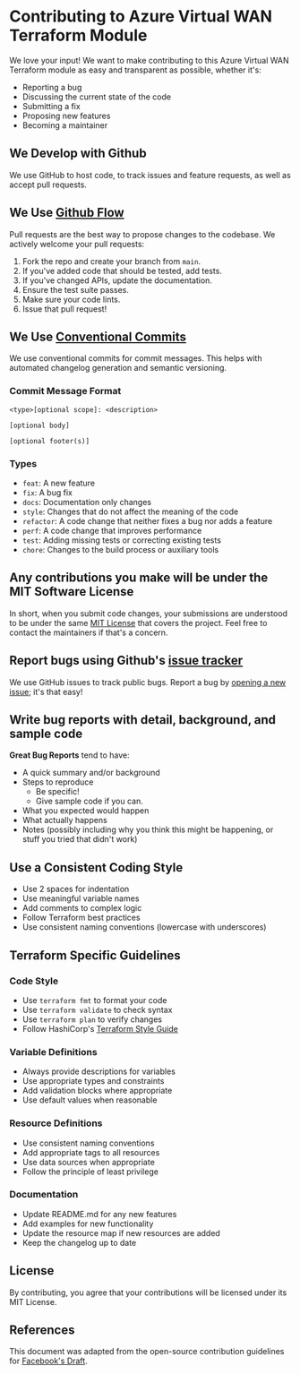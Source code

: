# Contributing to Azure Virtual WAN Terraform Module

We love your input! We want to make contributing to this Azure Virtual WAN Terraform module as easy and transparent as possible, whether it's:

- Reporting a bug
- Discussing the current state of the code
- Submitting a fix
- Proposing new features
- Becoming a maintainer

## We Develop with Github
We use GitHub to host code, to track issues and feature requests, as well as accept pull requests.

## We Use [Github Flow](https://guides.github.com/introduction/flow/)
Pull requests are the best way to propose changes to the codebase. We actively welcome your pull requests:

1. Fork the repo and create your branch from `main`.
2. If you've added code that should be tested, add tests.
3. If you've changed APIs, update the documentation.
4. Ensure the test suite passes.
5. Make sure your code lints.
6. Issue that pull request!

## We Use [Conventional Commits](https://www.conventionalcommits.org/)
We use conventional commits for commit messages. This helps with automated changelog generation and semantic versioning.

### Commit Message Format
```
<type>[optional scope]: <description>

[optional body]

[optional footer(s)]
```

### Types
- `feat`: A new feature
- `fix`: A bug fix
- `docs`: Documentation only changes
- `style`: Changes that do not affect the meaning of the code
- `refactor`: A code change that neither fixes a bug nor adds a feature
- `perf`: A code change that improves performance
- `test`: Adding missing tests or correcting existing tests
- `chore`: Changes to the build process or auxiliary tools

## Any contributions you make will be under the MIT Software License
In short, when you submit code changes, your submissions are understood to be under the same [MIT License](http://choosealicense.com/licenses/mit/) that covers the project. Feel free to contact the maintainers if that's a concern.

## Report bugs using Github's [issue tracker](https://github.com/your-repo/issues)
We use GitHub issues to track public bugs. Report a bug by [opening a new issue](https://github.com/your-repo/issues/new); it's that easy!

## Write bug reports with detail, background, and sample code

**Great Bug Reports** tend to have:

- A quick summary and/or background
- Steps to reproduce
  - Be specific!
  - Give sample code if you can.
- What you expected would happen
- What actually happens
- Notes (possibly including why you think this might be happening, or stuff you tried that didn't work)

## Use a Consistent Coding Style

* Use 2 spaces for indentation
* Use meaningful variable names
* Add comments to complex logic
* Follow Terraform best practices
* Use consistent naming conventions (lowercase with underscores)

## Terraform Specific Guidelines

### Code Style
- Use `terraform fmt` to format your code
- Use `terraform validate` to check syntax
- Use `terraform plan` to verify changes
- Follow HashiCorp's [Terraform Style Guide](https://www.terraform.io/docs/language/style/index.html)

### Variable Definitions
- Always provide descriptions for variables
- Use appropriate types and constraints
- Add validation blocks where appropriate
- Use default values when reasonable

### Resource Definitions
- Use consistent naming conventions
- Add appropriate tags to all resources
- Use data sources when appropriate
- Follow the principle of least privilege

### Documentation
- Update README.md for any new features
- Add examples for new functionality
- Update the resource map if new resources are added
- Keep the changelog up to date

## License
By contributing, you agree that your contributions will be licensed under its MIT License.

## References
This document was adapted from the open-source contribution guidelines for [Facebook's Draft](https://github.com/facebook/draft-js/blob/a9316a723f9e918afde44dea68b5f9f39b7d9b00/CONTRIBUTING.md). 